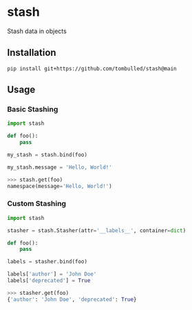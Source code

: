 # stash
Stash data in objects

## Installation
```console
pip install git+https://github.com/tombulled/stash@main
```

## Usage

### Basic Stashing
```python
import stash

def foo():
    pass

my_stash = stash.bind(foo)

my_stash.message = 'Hello, World!'
```

```python
>>> stash.get(foo)
namespace(message='Hello, World!')
```

### Custom Stashing
```python
import stash

stasher = stash.Stasher(attr='__labels__', container=dict)

def foo():
    pass

labels = stasher.bind(foo)

labels['author'] = 'John Doe'
labels['deprecated'] = True
```

```python
>>> stasher.get(foo)
{'author': 'John Doe', 'deprecated': True}
```